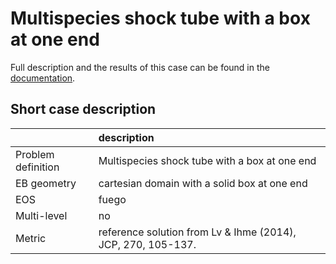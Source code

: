 # Multispecies shock tube with a box at one end

Full description and the results of this case can be found in the
[documentation](https://pelec.readthedocs.io/en/latest/VandV.html#verification-of-eb-pelec).

## Short case description

|                    | description                                                  |
|:-------------------|:-------------------------------------------------------------|
| Problem definition | Multispecies shock tube with a box at one end                |
| EB geometry        | cartesian domain with a solid box at one end                 |
| EOS                | fuego                                                        |
| Multi-level        | no                                                           |
| Metric             | reference solution from Lv & Ihme (2014), JCP, 270, 105-137. |
